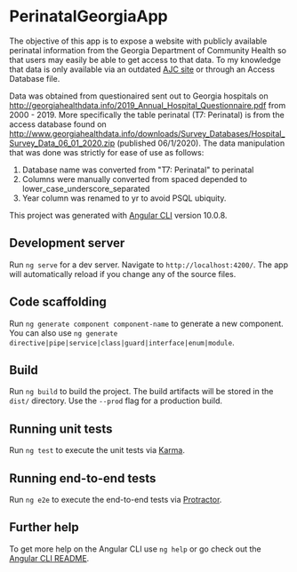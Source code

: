 # PerinatalGeorgiaApp

The objective of this app is to expose a website with publicly available perinatal information from the Georgia Department of Community Health so that users may easily be able to get access to that data. To my knowledge that data is only available via an outdated [AJC site](https://hospitals.ajc.com/#perinatal/110198) or through an Access Database file. 

Data was obtained from questionaired sent out to Georgia hospitals on http://georgiahealthdata.info/2019_Annual_Hospital_Questionnaire.pdf from 2000 - 2019. More specifically the table perinatal (T7:  Perinatal) is from the access database found on http://www.georgiahealthdata.info/downloads/Survey_Databases/Hospital_Survey_Data_06_01_2020.zip (published 06/1/2020). The data manipulation that was done was strictly for ease of use as follows:
1. Database name was converted from "T7:  Perinatal" to perinatal
2. Columns were manually converted from spaced depended to lower_case_underscore_separated
3. Year column was renamed to yr to avoid PSQL ubiquity.

This project was generated with [Angular CLI](https://github.com/angular/angular-cli) version 10.0.8.

## Development server

Run `ng serve` for a dev server. Navigate to `http://localhost:4200/`. The app will automatically reload if you change any of the source files.

## Code scaffolding

Run `ng generate component component-name` to generate a new component. You can also use `ng generate directive|pipe|service|class|guard|interface|enum|module`.

## Build

Run `ng build` to build the project. The build artifacts will be stored in the `dist/` directory. Use the `--prod` flag for a production build.

## Running unit tests

Run `ng test` to execute the unit tests via [Karma](https://karma-runner.github.io).

## Running end-to-end tests

Run `ng e2e` to execute the end-to-end tests via [Protractor](http://www.protractortest.org/).

## Further help

To get more help on the Angular CLI use `ng help` or go check out the [Angular CLI README](https://github.com/angular/angular-cli/blob/master/README.md).
